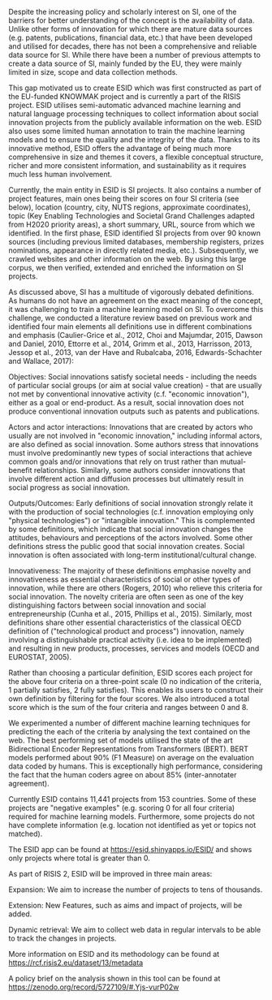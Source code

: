 Despite the increasing policy and scholarly interest on SI, one of the barriers for better understanding of the concept is the availability of data. Unlike other forms of innovation for which there are mature data sources (e.g. patents, publications, financial data, etc.) that have been developed and utilised for decades, there has not been a comprehensive and reliable data source for SI. While there have been a number of previous attempts to create a data source of SI, mainly funded by the EU, they were mainly limited in size, scope and data collection methods.

This gap motivated us to create ESID which was first constructed as part of the EU-funded KNOWMAK project and is currently a part of the RISIS project. ESID utilises semi-automatic advanced machine learning and natural language processing techniques to collect information about social innovation projects from the publicly available information on the web. ESID also uses some limited human annotation to train the machine learning models and to ensure the quality and the integrity of the data. Thanks to its innovative method, ESID offers the advantage of being much more comprehensive in size and themes it covers, a flexible conceptual structure, richer and more consistent information, and sustainability as it requires much less human involvement.

Currently, the main entity in ESID is SI projects. It also contains a number of project features, main ones being their scores on four SI criteria (see below), location (country, city, NUTS regions, approximate coordinates), topic (Key Enabling Technologies and Societal Grand Challenges adapted from H2020 priority areas), a short summary, URL, source from which we identified. In the first phase, ESID identified SI projects from over 90 known sources (including previous limited databases, membership registers, prizes nominations, appearance in directly related media, etc.). Subsequently, we crawled websites and other information on the web. By using this large corpus, we then verified, extended and enriched the information on SI projects.

As discussed above, SI has a multitude of vigorously debated definitions. As humans do not have an agreement on the exact meaning of the concept, it was challenging to train a machine learning model on SI. To overcome this challenge, we conducted a literature review based on previous work and identified four main elements all definitions use in different combinations and emphasis (Caulier-Grice et al., 2012, Choi and Majumdar, 2015, Dawson and Daniel, 2010, Ettorre et al., 2014, Grimm et al., 2013, Harrisson, 2013, Jessop et al., 2013, van der Have and Rubalcaba, 2016, Edwards-Schachter and Wallace, 2017):

Objectives: Social innovations satisfy societal needs - including the needs of particular social groups (or aim at social value creation) - that are usually not met by conventional innovative activity (c.f. "economic innovation"), either as a goal or end-product. As a result, social innovation does not produce conventional innovation outputs such as patents and publications.

Actors and actor interactions: Innovations that are created by actors who usually are not involved in "economic innovation," including informal actors, are also defined as social innovation. Some authors stress that innovations must involve predominantly new types of social interactions that achieve common goals and/or innovations that rely on trust rather than mutual-benefit relationships. Similarly, some authors consider innovations that involve different action and diffusion processes but ultimately result in social progress as social innovation.

Outputs/Outcomes: Early definitions of social innovation strongly relate it with the production of social technologies (c.f. innovation employing only "physical technologies") or "intangible innovation." This is complemented by some definitions, which indicate that social innovation changes the attitudes, behaviours and perceptions of the actors involved. Some other definitions stress the public good that social innovation creates. Social innovation is often associated with long-term institutional/cultural change.

Innovativeness: The majority of these definitions emphasise novelty and innovativeness as essential characteristics of social or other types of innovation, while there are others (Rogers, 2010) who relieve this criteria for social innovation. The novelty criteria are often seen as one of the key distinguishing factors between social innovation and social entrepreneurship (Cunha et al., 2015, Phillips et al., 2015). Similarly, most definitions share other essential characteristics of the classical OECD definition of ("technological product and process") innovation, namely involving a distinguishable practical activity (i.e. idea to be implemented) and resulting in new products, processes, services and models (OECD and EUROSTAT, 2005).

Rather than choosing a particular definition, ESID scores each project for the above four criteria on a three-point scale (0 no indication of the criteria, 1 partially satisfies, 2 fully satisfies). This enables its users to construct their own definition by filtering for the four scores. We also introduced a total score which is the sum of the four criteria and ranges between 0 and 8.

We experimented a number of different machine learning techniques for predicting the each of the criteria by analysing the text contained on the web. The best performing set of models utilised the state of the art Bidirectional Encoder Representations from Transformers (BERT). BERT models performed about 90% (F1 Measure) on average on the evaluation data coded by humans. This is exceptionally high performance, considering the fact that the human coders agree on about 85% (inter-annotater agreement).

Currently ESID contains 11,441 projects from 153 countries. Some of these projects are "negative examples" (e.g. scoring 0 for all four criteria) required for machine learning models. Furthermore, some projects do not have complete information (e.g. location not identified as yet or topics not matched). 

The ESID app can be found at https://esid.shinyapps.io/ESID/ and shows only projects where total is greater than 0.

As part of RISIS 2, ESID will be improved in three main areas:

Expansion: We aim to increase the number of projects to tens of thousands.

Extension: New Features, such as aims and impact of projects, will be added.

Dynamic retrieval: We aim to collect web data in regular intervals to be able to track the changes in projects.

More information on ESID and its methodology can be found at https://rcf.risis2.eu/dataset/13/metadata

A policy brief on the analysis shown in this tool can be found at https://zenodo.org/record/5727109/#.Yjs-vurP02w





